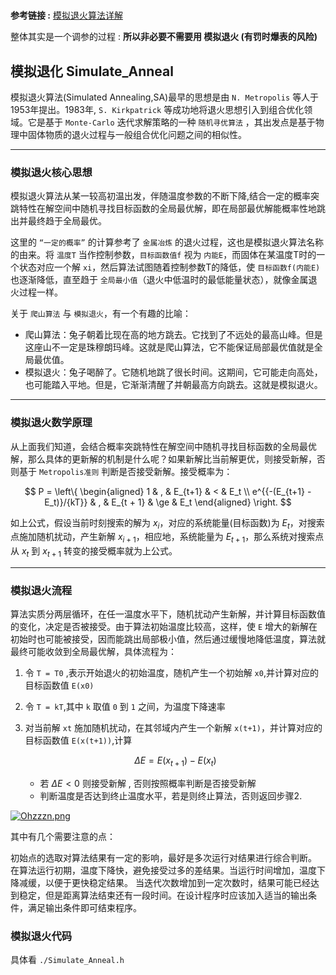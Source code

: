 #

**参考链接 :** [模拟退火算法详解](https://zhuanlan.zhihu.com/p/266874840)

整体其实是一个调参的过程 : **所以非必要不需要用 模拟退火 (有罚时爆表的风险)**

## 模拟退化 Simulate_Anneal

模拟退火算法(Simulated Annealing,SA)最早的思想是由 `N. Metropolis` 等人于1953年提出。1983年, `S. Kirkpatrick` 等成功地将退火思想引入到组合优化领域。它是基于 `Monte-Carlo` 迭代求解策略的一种 `随机寻优算法` ，其出发点是基于物理中固体物质的退火过程与一般组合优化问题之间的相似性。

---

### 模拟退火核心思想

模拟退火算法从某一较高初温出发，伴随温度参数的不断下降,结合一定的概率突跳特性在解空间中随机寻找目标函数的全局最优解，即在局部最优解能概率性地跳出并最终趋于全局最优。

这里的 `“一定的概率”` 的计算参考了 `金属冶炼` 的退火过程，这也是模拟退火算法名称的由来。将 `温度T` 当作控制参数，`目标函数值f` 视为 `内能E`，而固体在某温度T时的一个状态对应一个解 `xi`，然后算法试图随着控制参数T的降低，使 `目标函数f(内能E)` 也逐渐降低，直至趋于 `全局最小值`（退火中低温时的最低能量状态），就像金属退火过程一样。

关于 `爬山算法` 与 `模拟退火`，有一个有趣的比喻：
- 爬山算法：兔子朝着比现在高的地方跳去。它找到了不远处的最高山峰。但是这座山不一定是珠穆朗玛峰。这就是爬山算法，它不能保证局部最优值就是全局最优值。
- 模拟退火：兔子喝醉了。它随机地跳了很长时间。这期间，它可能走向高处，也可能踏入平地。但是，它渐渐清醒了并朝最高方向跳去。这就是模拟退火。

---

### 模拟退火数学原理

从上面我们知道，会结合概率突跳特性在解空间中随机寻找目标函数的全局最优解，那么具体的更新解的机制是什么呢？如果新解比当前解更优，则接受新解，否则基于 `Metropolis准则` 判断是否接受新解。接受概率为：

$$ P = \left\{
    \begin{aligned}
    1 & , & E_{t+1} & < & E_t \\
    e^{{-(E_{t+1} - E_t)}/{kT}} & , & E_{t + 1} & \ge & E_t
    \end{aligned}
    \right.
$$

如上公式，假设当前时刻搜索的解为 $x_i$，对应的系统能量(目标函数)为 $E_t$，对搜索点施加随机扰动，产生新解 $x_{i+1}$，相应地，系统能量为 $E_{t+1}$，那么系统对搜索点从 $x_t$ 到 $x_{t+1}$ 转变的接受概率就为上公式。

---

### 模拟退火流程

算法实质分两层循环，在任一温度水平下，随机扰动产生新解，并计算目标函数值的变化，决定是否被接受。由于算法初始温度比较高，这样，使 `E` 增大的新解在初始时也可能被接受，因而能跳出局部极小值，然后通过缓慢地降低温度，算法就最终可能收敛到全局最优解，具体流程为：

1. 令 `T = T0` ,表示开始退火的初始温度，随机产生一个初始解 `x0`,并计算对应的目标函数值 `E(x0)`
2. 令 `T = kT`,其中 `k` 取值 `0` 到 `1` 之间，为温度下降速率
3. 对当前解 `xt` 施加随机扰动，在其邻域内产生一个新解 `x(t+1)`，并计算对应的目标函数值 `E(x(t+1))`,计算

    $$\Delta E = E(x_{t+1}) - E(x_t)$$

   - 若 $\Delta E < 0$ 则接受新解 , 否则按照概率判断是否接受新解
   - 判断温度是否达到终止温度水平，若是则终止算法，否则返回步骤2.


[![Ohzzzn.png](https://s1.ax1x.com/2022/05/17/Ohzzzn.png)](https://imgtu.com/i/Ohzzzn)


其中有几个需要注意的点：

初始点的选取对算法结果有一定的影响，最好是多次运行对结果进行综合判断。
在算法运行初期，温度下降快，避免接受过多的差结果。当运行时间增加，温度下降减缓，以便于更快稳定结果。
当迭代次数增加到一定次数时，结果可能已经达到稳定，但是距离算法结束还有一段时间。在设计程序时应该加入适当的输出条件，满足输出条件即可结束程序。

### 模拟退火代码

具体看 `./Simulate_Anneal.h`
